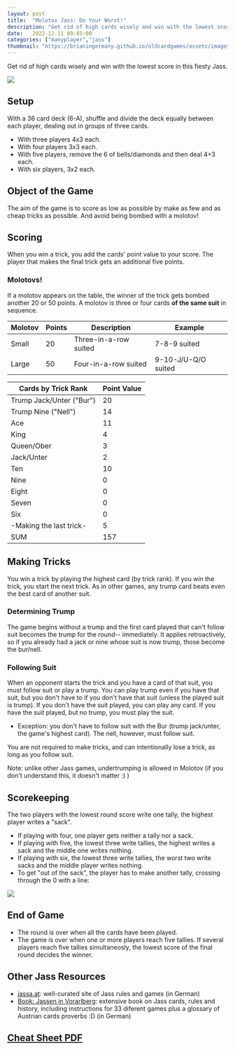 ```yaml
---
layout: post
title:  "Molotov Jass: Do Your Worst!"
description: "Get rid of high cards wisely and win with the lowest score in this fiesty Jass."
date:   2022-12-11 09:45:00
categories: ["manyplayer","jass"]
thumbnail: "https://brianingermany.github.io/oldcardgames/assets/images/offenbachJass.jpg"
---
```

Get rid of high cards wisely and win with the lowest score in this fiesty Jass.

![](https://brianingermany.github.io/assets/images/offenbachJass.jpg)

## Setup
With a 36 card deck (6-A), shuffle and divide the deck equally between each player, dealing out in groups of three cards.
- With three players 4x3 each.
- With four players 3x3 each.
- With five players, remove the 6 of bells/diamonds and then deal 4+3 each.
- With six players, 3x2 each.

## Object of the Game
The aim of the game is to score as low as possible by make as few and as cheap tricks as possible. And avoid being bombed with a molotov!

## Scoring
When you win a trick, you add the cards' point value to your score. The player that makes the final trick gets an additional five points.

### Molotovs!
If a molotov appears on the table, the winner of the trick gets bombed another 20 or 50 points. A molotov is three or four cards __of the same suit__ in sequence.

| Molotov | Points | Description                     | Example               |
| ------- | ------ | ------------------------------- | --------------------- |
| Small   | 20     | Three-in-a-row suited | 7-8-9 suited |
| Large   | 50     | Four-in-a-row suited  | 9-10-J/U-Q/O suited        |

| Cards by Trick Rank      | Point Value |
| ------------------------ | ----------- |
| Trump Jack/Unter ("Bur") | 20          |
| Trump Nine ("Nell")      | 14          |
| Ace                      | 11          |
| King                     | 4           |
| Queen/Ober              | 3           |
| Jack/Unter             | 2           |
| Ten                      | 10          |
| Nine                     | 0           |
| Eight                    | 0           |
| Seven                    | 0           |
| Six                      | 0           |
| -Making the last trick-  | 5           |
| SUM                      | 157         |

## Making Tricks
You win a trick by playing the highest card (by trick rank). If you win the trick, you start the next trick. As in other games, any trump card beats even the best card of another suit.

### Determining Trump
The game begins without a trump and the first card played that can't follow suit becomes the trump for the round-- immediately. It applies retroactively, so if you already had a jack or nine whose suit is now trump, those become the bur/nell.

### Following Suit
When an opponent starts the trick and you have a card of that suit, you must follow suit or play a trump. You can play trump even if you have that suit, but you don't have to if you don't have that suit (unless the played suit is trump). If you don't have the suit played, you can play any card. If you have the suit played, but no trump, you must play the suit.
- Exception: you don't have to follow suit with the Bur (trump jack/unter, the game's highest card). The nell, however, must follow suit.

You are not required to make tricks, and can intentionally lose a trick, as long as you follow suit.  

Note: unlike other Jass games, undertrumping is allowed in Molotov (if you don't understand this, it doesn't matter :) )

## Scorekeeping
The two players with the lowest round score write one tally, the highest player writes a "sack".
- If playing with four, one player gets neither a tally nor a sack.
- If playing with five, the lowest three write tallies, the highest writes a sack and the middle one writes nothing.
- If playing with six, the lowest three write tallies, the worst two write sacks and the middle player writes nothing.
- To get "out of the sack", the player has to make another tally, crossing through the 0 with a line:

![](../../assets/images/sack_strich.jpg)

## End of Game
- The round is over when all the cards have been played.  
- The game is over when one or more players reach five tallies. If several players reach five tallies simultaneosly, the lowest score of the final round decides the winner.

## Other Jass Resources

- [jassa.at](https://jassa.at): well-curated site of Jass rules and games (in German)
- [Book: Jassen in Vorarlberg](https://www.jassen.at/): extensive book on Jass cards, rules and history, including instructions for 33 diferent games plus a glossary of Austrian cards proverbs :D (in German)

<h2><a href="/assets/pdf/MolotovJassCheatSheet.pdf" download>Cheat Sheet PDF</a></h2>
